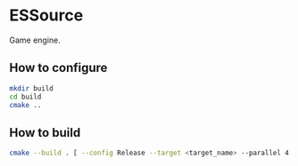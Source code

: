 
# ESSource

Game engine.

## How to configure

```bash
mkdir build
cd build
cmake ..
```

## How to build

```bash
cmake --build . [ --config Release --target <target_name> --parallel 4 ]
```
